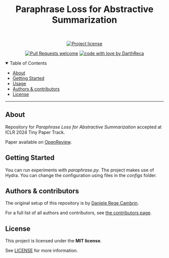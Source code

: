 <h1 align="center">
  Paraphrase Loss for Abstractive Summarization
</h1>

<div align="center">
<br />

[![Project license](https://img.shields.io/github/license/DarthReca/paraphrase-loss.svg?style=flat-square)](LICENSE)

[![Pull Requests welcome](https://img.shields.io/badge/PRs-welcome-ff69b4.svg?style=flat-square)](https://github.com/DarthReca/paraphrase-loss/issues?q=is%3Aissue+is%3Aopen+label%3A%22help+wanted%22)
[![code with love by DarthReca](https://img.shields.io/badge/%3C%2F%3E%20with%20%E2%99%A5%20by-DarthReca-ff1414.svg?style=flat-square)](https://github.com/DarthReca)

</div>

<details open="open">
<summary>Table of Contents</summary>

- [About](#about)
- [Getting Started](#getting-started)
- [Usage](#usage)
- [Authors & contributors](#authors--contributors)
- [License](#license)

</details>

---

## About

Repository for *Paraphrase Loss for Abstractive Summarization* accepted at ICLR 2024 Tiny Paper Track. 

Paper available on [OpenReview](https://openreview.net/forum?id=7Zzg5rpwm0).

## Getting Started

You can run experiments with *paraphrase.py*. The project makes use of Hydra. You can change the configuration using files in the *configs* folder.

## Authors & contributors

The original setup of this repository is by [Daniele Rege Cambrin](https://github.com/DarthReca).

For a full list of all authors and contributors, see [the contributors page](https://github.com/DarthReca/paraphrase-loss/contributors).

## License

This project is licensed under the **MIT license**.

See [LICENSE](LICENSE) for more information.
